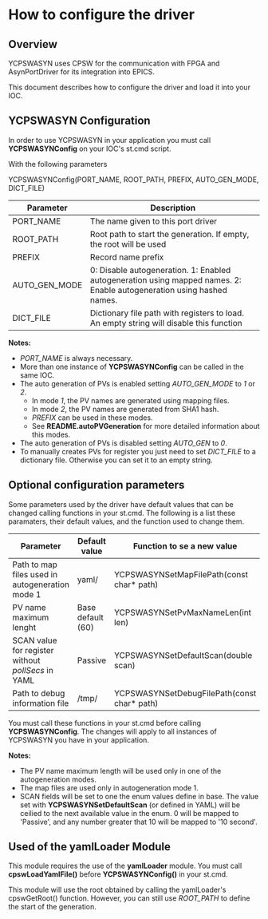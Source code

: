 # How to configure the driver

## Overview

YCPSWASYN uses CPSW for the communication with FPGA and AsynPortDriver for its integration into EPICS.

This document describes how to configure the driver and load it into your IOC.

## YCPSWASYN Configuration

In order to use YCPSWASYN in your application you must call **YCPSWASYNConfig** on your IOC's st.cmd script.

With the following parameters

YCPSWASYNConfig(PORT_NAME, ROOT_PATH, PREFIX, AUTO_GEN_MODE, DICT_FILE)

| Parameter                  | Description
|----------------------------|-------------------------------------------
| PORT_NAME                  | The name given to this port driver
| ROOT_PATH                  | Root path to start the generation. If empty, the root will be used
| PREFIX                     | Record name prefix
| AUTO_GEN_MODE              | 0: Disable autogeneration. 1: Enabled autogeneration using mapped names. 2: Enable autogeneration using hashed names.
| DICT_FILE                  | Dictionary file path with registers to load. An empty string will disable this function

**Notes:**
- *PORT_NAME* is always necessary.
- More than one instance of **YCPSWASYNConfig** can be called in the same IOC.
- The auto generation of PVs is enabled setting *AUTO_GEN_MODE* to *1* or *2*.
  - In mode *1*, the PV names are generated using mapping files.
  - In mode *2*, the PV names are generated from SHA1 hash.
  - *PREFIX* can be used in these modes.
  - See **README.autoPVGeneration** for more detailed information about this modes.
- The auto generation of PVs is disabled setting *AUTO_GEN* to *0*.
- To manually creates PVs for register you just need to set *DICT_FILE* to a dictionary file. Otherwise you can set it to an empty string.

## Optional configuration parameters

Some parameters used by the driver have default values that can be changed calling functions in your st.cmd. The following is a list these paramaters,
their default values, and the function used to change them.

| Parameter                                          | Default value     | Function to se a new value
|----------------------------------------------------|-------------------|-------------------------------------
| Path to map files used in autogeneration mode 1    | yaml/             | YCPSWASYNSetMapFilePath(const char* path)
| PV name maximum lenght                             | Base default (60) | YCPSWASYNSetPvMaxNameLen(int len)
| SCAN value for register without *pollSecs* in YAML | Passive           | YCPSWASYNSetDefaultScan(double scan)
| Path to debug information  file                    | /tmp/             | YCPSWASYNSetDebugFilePath(const char* path)

You must call these functions in your st.cmd before calling **YCPSWASYNConfig**. The changes will apply to all instances of YCPSWASYN you have in
your application.

**Notes:**
- The PV name maximum length will be used only in one of the autogeneration modes.
- The map files are used only in autogeneration mode 1.
- SCAN fields will be set to one the enum values define in base. The value set with **YCPSWASYNSetDefaultScan** (or defined in YAML) will be ceilied to
  the next available value in the enum. 0 will be mapped to 'Passive', and any number greater that 10 will be mapped to '10 second'.

## Used of the yamlLoader Module

This module requires the use of the **yamlLoader** module. You must call **cpswLoadYamlFile()** before **YCPSWASYNConfig()** in your st.cmd.

This module will use the root obtained by calling the yamlLoader's cpswGetRoot() function. However, you can still use *ROOT_PATH* to define the start of the generation.

